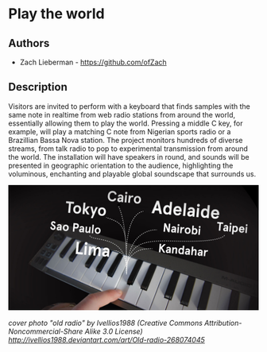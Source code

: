 # Play the world

## Authors
- Zach Lieberman - https://github.com/ofZach

## Description
Visitors are invited to perform with a keyboard that finds samples with the same note in realtime from web radio stations from around the world, essentially allowing them to play the world.   Pressing a middle C key, for example, will play a matching C note from Nigerian sports radio or a Brazillian Bassa Nova station.  The project monitors hundreds of diverse streams, from talk radio to pop to experimental transmission from around the world.  The installation will have speakers in round, and sounds will be presented in geographic orientation to the audience, highlighting the voluminous, enchanting and playable global soundscape that surrounds us.

![notes](project_images/postImages/noteThin.jpg)

*cover photo "old radio" by Ivellios1988 (Creative Commons Attribution-Noncommercial-Share Alike 3.0 License)
http://ivellios1988.deviantart.com/art/Old-radio-268074045*

